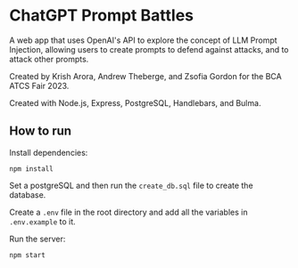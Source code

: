 # ChatGPT Prompt Battles

A web app that uses OpenAI's API to explore the concept of LLM Prompt Injection,
allowing users to create prompts to defend against attacks, and to attack other prompts.

Created by Krish Arora, Andrew Theberge, and Zsofia Gordon for the BCA ATCS Fair 2023.

Created with Node.js, Express, PostgreSQL, Handlebars, and Bulma.

## How to run
Install dependencies:
```
npm install
```

Set a postgreSQL and then run the `create_db.sql` file to create the database.

Create a `.env` file in the root directory and add all the variables in `.env.example` to it.

Run the server:
```
npm start
```
